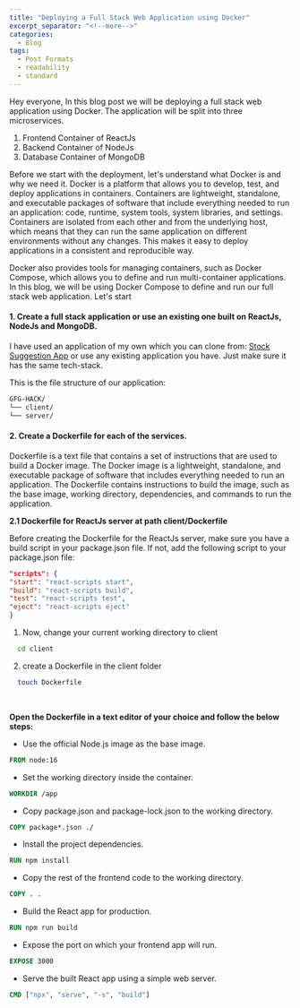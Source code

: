 ```yaml
---
title: "Deploying a Full Stack Web Application using Docker"
excerpt_separator: "<!--more-->"
categories:
  - Blog
tags:
  - Post Formats
  - readability
  - standard
---
```


Hey everyone, In this blog post we will be deploying a full stack web application using Docker. The application will be split into three microservices. 

1. Frontend Container of ReactJs 
2. Backend Container of NodeJs
3. Database Container of MongoDB

Before we start with the deployment, let's understand what Docker is and why we need it.
Docker is a platform that allows you to develop, test, and deploy applications in containers. Containers are lightweight, standalone, and executable packages of software that include everything needed to run an application: code, runtime, system tools, system libraries, and settings. Containers are isolated from each other and from the underlying host, which means that they can run the same application on different environments without any changes. This makes it easy to deploy applications in a consistent and reproducible way. 

Docker also provides tools for managing containers, such as Docker Compose, which allows you to define and run multi-container applications. In this blog, we will be using Docker Compose to define and run our full stack web application. Let's start

#### 1. Create a full stack application or use an existing one built on ReactJs, NodeJs and MongoDB.


I have used an application of my own which you can clone from: [Stock Suggestion App](https://github.com/arpitmathur2412/GFG-HACK) or use any existing application you have. Just make sure it has the same tech-stack.

This is the file structure of our application:

```bash
GFG-HACK/
└── client/
└── server/
```

#### 2. Create a Dockerfile for each of the services.

Dockerfile is a text file that contains a set of instructions that are used to build a Docker image. The Docker image is a lightweight, standalone, and executable package of software that includes everything needed to run an application. The Dockerfile contains instructions to build the image, such as the base image, working directory, dependencies, and commands to run the application.


**2.1 Dockerfile for ReactJs server at path client/Dockerfile**

Before creating the Dockerfile for the ReactJs server, make sure you have a build script in your package.json file. If not, add the following script to your package.json file:

```json
"scripts": {
"start": "react-scripts start",
"build": "react-scripts build",
"test": "react-scripts test",
"eject": "react-scripts eject"
}
```


1. Now, change your current working directory to client
```bash 
  cd client
``` 

2. create a Dockerfile in the client folder
```bash
  touch Dockerfile
```

<br>

**Open the Dockerfile in a text editor of your choice and follow the below steps:**

- Use the official Node.js image as the base image.
    
```Dockerfile
FROM node:16
```

- Set the working directory inside the container.  

````Dockerfile
WORKDIR /app
````

- Copy package.json and package-lock.json to the working directory.  

````Dockerfile
COPY package*.json ./
````

- Install the project dependencies.  

````Dockerfile
RUN npm install
````

- Copy the rest of the frontend code to the working directory.  

````Dockerfile
COPY . .
````

- Build the React app for production.  

````Dockerfile
RUN npm run build
````

- Expose the port on which your frontend app will run.  

````Dockerfile
EXPOSE 3000
````

- Serve the built React app using a simple web server. 

```Dockerfile
CMD ["npx", "serve", "-s", "build"]
````

